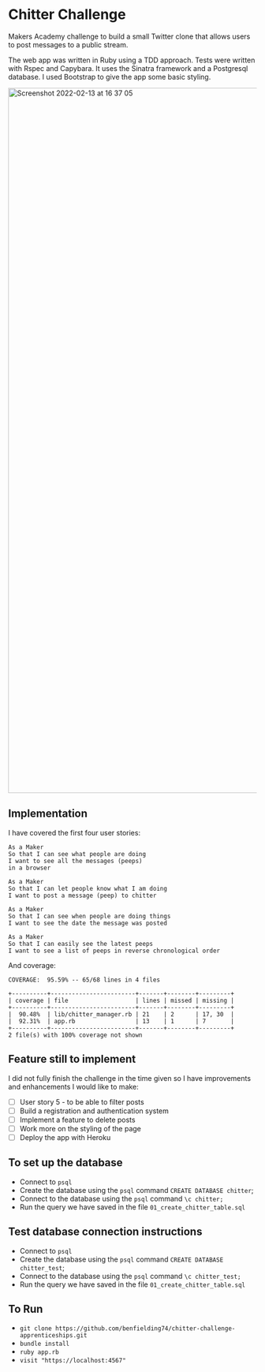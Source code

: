 # Chitter Challenge

Makers Academy challenge to build a small Twitter clone that allows users to post messages to a public stream.

The web app was written in Ruby using a TDD approach. Tests were written with Rspec and Capybara. It uses the Sinatra framework and a Postgresql database. I used Bootstrap to give the app some basic styling.

<img width="1430" alt="Screenshot 2022-02-13 at 16 37 05" src="https://user-images.githubusercontent.com/60813754/153766396-d9c0e0cc-d32b-460d-86a7-394270333ab3.png">

## Implementation

I have covered the first four user stories:
```
As a Maker
So that I can see what people are doing
I want to see all the messages (peeps)
in a browser
```

```
As a Maker
So that I can let people know what I am doing  
I want to post a message (peep) to chitter
```

```
As a Maker
So that I can see when people are doing things
I want to see the date the message was posted
```

```
As a Maker
So that I can easily see the latest peeps
I want to see a list of peeps in reverse chronological order
```
And coverage:

```
COVERAGE:  95.59% -- 65/68 lines in 4 files

+----------+------------------------+-------+--------+---------+
| coverage | file                   | lines | missed | missing |
+----------+------------------------+-------+--------+---------+
|  90.48%  | lib/chitter_manager.rb | 21    | 2      | 17, 30  |
|  92.31%  | app.rb                 | 13    | 1      | 7       |
+----------+------------------------+-------+--------+---------+
2 file(s) with 100% coverage not shown
```
## Feature still to implement

I did not fully finish the challenge in the time given so I have improvements and enhancements I would like to make:
- [ ] User story 5 - to be able to filter posts
- [ ] Build a registration and authentication system
- [ ] Implement a feature to delete posts
- [ ] Work more on the styling of the page
- [ ] Deploy the app with Heroku

## To set up the database

* Connect to `psql`
* Create the database using the `psql` command `CREATE DATABASE chitter`;
* Connect to the database using the `psql` command `\c chitter;`
* Run the query we have saved in the file `01_create_chitter_table.sql`

## Test database connection instructions

* Connect to `psql`
* Create the database using the `psql` command `CREATE DATABASE chitter_test`;
* Connect to the database using the `psql` command `\c chitter_test;`
* Run the query we have saved in the file `01_create_chitter_table.sql`

## To Run

* `git clone https://github.com/benfielding74/chitter-challenge-apprenticeships.git`
* `bundle install`
* `ruby app.rb`
* `visit "https://localhost:4567"`
